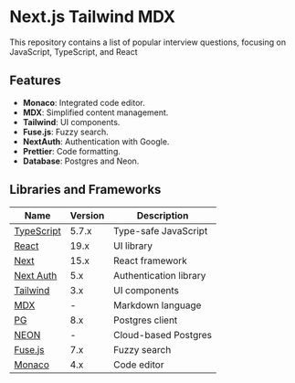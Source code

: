 
# Next.js Tailwind MDX

This repository contains a list of popular interview questions, 
focusing on JavaScript, TypeScript, and React

## Features

- **Monaco**: Integrated code editor.
- **MDX**: Simplified content management.
- **Tailwind**: UI components.
- **Fuse.js**: Fuzzy search.
- **NextAuth**: Authentication with Google.
- **Prettier**: Code formatting.
- **Database**: Postgres and Neon.

## Libraries and Frameworks

| **Name**                                        | **Version** | **Description**        |  
|-------------------------------------------------|-------------|------------------------|  
| [TypeScript](https://www.typescriptlang.org/)   | 5.7.x       | Type-safe JavaScript   |  
| [React](https://react.dev/)                     | 19.x        | UI library             |  
| [Next](https://nextjs.org/)                     | 15.x        | React framework        |  
| [Next Auth](https://authjs.dev/)                | 5.x         | Authentication library |  
| [Tailwind](https://tailwindcss.com/)            | 3.x         | UI components          |  
| [MDX](https://mdxjs.com/)                       | -           | Markdown language      |
| [PG](https://node-postgres.com/)                | 8.x         | Postgres client        |
| [NEON](https://neon.tech/)                      | -           | Cloud-based Postgres   |
| [Fuse.js](https://www.fusejs.io/)               | 7.x         | Fuzzy search           |
| [Monaco](https://monaco-react.surenatoyan.com/) | 4.x         | Code editor            |